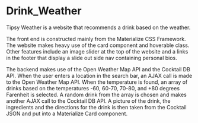 # Drink_Weather
Tipsy Weather is a website that recommends a drink based on the weather.

The front end is constructed mainly from the Materialize CSS Framework. The website makes heavy use of the card component and hoverable class. Other features include an image slider at the top of the website and a links in the footer that display a slide out side nav containing personal bios.

The backend makes use of the Open Weather Map API and the Cocktail DB API. When the user enters a location in the search bar, an AJAX call is made to the Open Weather Map API. When the temperature is found, an array of drinks based on the temperatures -60, 60-70, 70-80, and +80 degrees Farenheit is selected. A random drink from the array is chosen and makes another AJAX call to the Cocktail DB API. A picture of the drink, the ingredients and the directions for the drink is then taken from the Cocktail JSON and put into a Materialize Card component.
